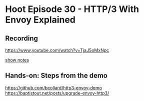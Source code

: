 # Hoot Episode 30 - HTTP/3 With Envoy Explained

## Recording ##
 https://www.youtube.com/watch?v=TjaJ5oMxNpc

[show notes](SHOWNOTES.md)

## Hands-on: Steps from the demo
https://github.com/bcollard/http3-envoy-demo
https://baptistout.net/posts/upgrade-envoy-http3/